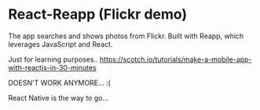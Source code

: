 # React-Reapp (Flickr demo)
The app searches and shows photos from Flickr. Built with Reapp, which leverages JavaScript and React.

Just for learning purposes..
https://scotch.io/tutorials/make-a-mobile-app-with-reactjs-in-30-minutes

DOESN'T WORK ANYMORE... :(

React Native is the way to go...
